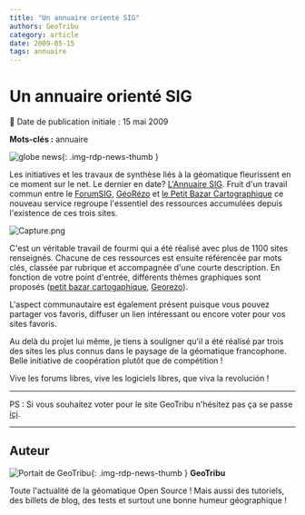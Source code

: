 ```yaml
---
title: "Un annuaire orienté SIG"
authors: GeoTribu
category: article
date: 2009-05-15
tags: annuaire
---
```


# Un annuaire orienté SIG

:calendar: Date de publication initiale : 15 mai 2009

**Mots-clés :** annuaire

![globe news](https://cdn.geotribu.fr/img/internal/icons-rdp-news/world.png){: .img-rdp-news-thumb }

Les initiatives et les travaux de synthèse liés à la géomatique fleurissent en ce moment sur le net. Le dernier en date? [L'Annuaire SIG](http://annuairesig.org/). Fruit d'un travail commun entre le [ForumSIG](http://www.forumsig.org/), [GéoRézo](http://georezo.net/) et [le Petit Bazar Cartographique](http://w3.geoprdc.univ-tlse2.fr/bazarcarto/index.php) ce nouveau service regroupe l'essentiel des ressources accumulées depuis l'existence de ces trois sites.

![Capture.png](https://cdn.geotribu.fr/img/Blog/annuaire/Capture.png)

C'est un véritable travail de fourmi qui a été réalisé avec plus de 1100 sites renseignés. Chacune de ces ressources est ensuite référencée par mots clés, classée par rubrique et accompagnée d'une courte description. En fonction de votre point d'entrée, différents thèmes graphiques sont proposés ([petit bazar cartogaphique](http://www.petitbazarcarto.net/), [Georezo](http://georezo.net/annuaire/)).

L'aspect communautaire est également présent puisque vous pouvez partager vos favoris, diffuser un lien intéressant ou encore voter pour vos sites favoris.

Au delà du projet lui même, je tiens à souligner qu'il a été réalisé par trois des sites les plus connus dans le paysage de la géomatique francophone. Belle initiative de coopération plutôt que de compétition !

Vive les forums libres, vive les logiciels libres, que viva la revolución !

----

PS : Si vous souhaitez voter pour le site GeoTribu n'hésitez pas ça se passe [içi](http://annuairesig.org/geotribu-s-781.html).

----

## Auteur

![Portait de GeoTribu](https://cdn.geotribu.fr/img/internal/charte/geotribu_logo_64x64.png){: .img-rdp-news-thumb }
**GeoTribu**

Toute l'actualité de la géomatique Open Source ! Mais aussi des tutoriels, des billets de blog, des tests et surtout une bonne humeur géographique !
